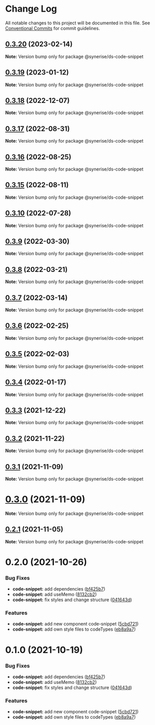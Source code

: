 # Change Log

All notable changes to this project will be documented in this file.
See [Conventional Commits](https://conventionalcommits.org) for commit guidelines.

## [0.3.20](https://github.com/Synerise/synerise-design/compare/@synerise/ds-code-snippet@0.3.19...@synerise/ds-code-snippet@0.3.20) (2023-02-14)

**Note:** Version bump only for package @synerise/ds-code-snippet





## [0.3.19](https://github.com/Synerise/synerise-design/compare/@synerise/ds-code-snippet@0.3.18...@synerise/ds-code-snippet@0.3.19) (2023-01-12)

**Note:** Version bump only for package @synerise/ds-code-snippet





## [0.3.18](https://github.com/Synerise/synerise-design/compare/@synerise/ds-code-snippet@0.3.17...@synerise/ds-code-snippet@0.3.18) (2022-12-07)

**Note:** Version bump only for package @synerise/ds-code-snippet





## [0.3.17](https://github.com/Synerise/synerise-design/compare/@synerise/ds-code-snippet@0.3.16...@synerise/ds-code-snippet@0.3.17) (2022-08-31)

**Note:** Version bump only for package @synerise/ds-code-snippet





## [0.3.16](https://github.com/Synerise/synerise-design/compare/@synerise/ds-code-snippet@0.3.15...@synerise/ds-code-snippet@0.3.16) (2022-08-25)

**Note:** Version bump only for package @synerise/ds-code-snippet





## [0.3.15](https://github.com/Synerise/synerise-design/compare/@synerise/ds-code-snippet@0.3.10...@synerise/ds-code-snippet@0.3.15) (2022-08-11)

**Note:** Version bump only for package @synerise/ds-code-snippet





## [0.3.10](https://github.com/Synerise/synerise-design/compare/@synerise/ds-code-snippet@0.3.9...@synerise/ds-code-snippet@0.3.10) (2022-07-28)

**Note:** Version bump only for package @synerise/ds-code-snippet





## [0.3.9](https://github.com/Synerise/synerise-design/compare/@synerise/ds-code-snippet@0.3.8...@synerise/ds-code-snippet@0.3.9) (2022-03-30)

**Note:** Version bump only for package @synerise/ds-code-snippet





## [0.3.8](https://github.com/Synerise/synerise-design/compare/@synerise/ds-code-snippet@0.3.7...@synerise/ds-code-snippet@0.3.8) (2022-03-21)

**Note:** Version bump only for package @synerise/ds-code-snippet





## [0.3.7](https://github.com/Synerise/synerise-design/compare/@synerise/ds-code-snippet@0.3.6...@synerise/ds-code-snippet@0.3.7) (2022-03-14)

**Note:** Version bump only for package @synerise/ds-code-snippet





## [0.3.6](https://github.com/Synerise/synerise-design/compare/@synerise/ds-code-snippet@0.3.5...@synerise/ds-code-snippet@0.3.6) (2022-02-25)

**Note:** Version bump only for package @synerise/ds-code-snippet





## [0.3.5](https://github.com/Synerise/synerise-design/compare/@synerise/ds-code-snippet@0.3.4...@synerise/ds-code-snippet@0.3.5) (2022-02-03)

**Note:** Version bump only for package @synerise/ds-code-snippet





## [0.3.4](https://github.com/Synerise/synerise-design/compare/@synerise/ds-code-snippet@0.3.3...@synerise/ds-code-snippet@0.3.4) (2022-01-17)

**Note:** Version bump only for package @synerise/ds-code-snippet





## [0.3.3](https://github.com/Synerise/synerise-design/compare/@synerise/ds-code-snippet@0.3.2...@synerise/ds-code-snippet@0.3.3) (2021-12-22)

**Note:** Version bump only for package @synerise/ds-code-snippet





## [0.3.2](https://github.com/Synerise/synerise-design/compare/@synerise/ds-code-snippet@0.3.1...@synerise/ds-code-snippet@0.3.2) (2021-11-22)

**Note:** Version bump only for package @synerise/ds-code-snippet





## [0.3.1](https://github.com/Synerise/synerise-design/compare/@synerise/ds-code-snippet@0.2.1...@synerise/ds-code-snippet@0.3.1) (2021-11-09)

**Note:** Version bump only for package @synerise/ds-code-snippet





# [0.3.0](https://github.com/Synerise/synerise-design/compare/@synerise/ds-code-snippet@0.2.1...@synerise/ds-code-snippet@0.3.0) (2021-11-09)

**Note:** Version bump only for package @synerise/ds-code-snippet





## [0.2.1](https://github.com/Synerise/synerise-design/compare/@synerise/ds-code-snippet@0.2.0...@synerise/ds-code-snippet@0.2.1) (2021-11-05)

**Note:** Version bump only for package @synerise/ds-code-snippet





# 0.2.0 (2021-10-26)


### Bug Fixes

* **code-snippet:** add dependencies ([bf425b7](https://github.com/Synerise/synerise-design/commit/bf425b7aa2481d74322390d11f5df40d10b6c791))
* **code-snippet:** add useMemo ([8132cb2](https://github.com/Synerise/synerise-design/commit/8132cb2bb69377975026e7f8e8c8032f136fae35))
* **code-snippet:** fix styles and change structure ([041643d](https://github.com/Synerise/synerise-design/commit/041643d6643ac901fa6a499756b91bf02c8c4116))


### Features

* **code-snippet:** add new component code-snippet ([5cbd721](https://github.com/Synerise/synerise-design/commit/5cbd721e67a30136cd8d4e26fb97c66a498ae511))
* **code-snippet:** add own style files to codeTypes ([eb8a9a7](https://github.com/Synerise/synerise-design/commit/eb8a9a70f92ba504e5559a67ac87720f9c1f3de3))





# 0.1.0 (2021-10-19)


### Bug Fixes

* **code-snippet:** add dependencies ([bf425b7](https://github.com/Synerise/synerise-design/commit/bf425b7aa2481d74322390d11f5df40d10b6c791))
* **code-snippet:** add useMemo ([8132cb2](https://github.com/Synerise/synerise-design/commit/8132cb2bb69377975026e7f8e8c8032f136fae35))
* **code-snippet:** fix styles and change structure ([041643d](https://github.com/Synerise/synerise-design/commit/041643d6643ac901fa6a499756b91bf02c8c4116))


### Features

* **code-snippet:** add new component code-snippet ([5cbd721](https://github.com/Synerise/synerise-design/commit/5cbd721e67a30136cd8d4e26fb97c66a498ae511))
* **code-snippet:** add own style files to codeTypes ([eb8a9a7](https://github.com/Synerise/synerise-design/commit/eb8a9a70f92ba504e5559a67ac87720f9c1f3de3))
